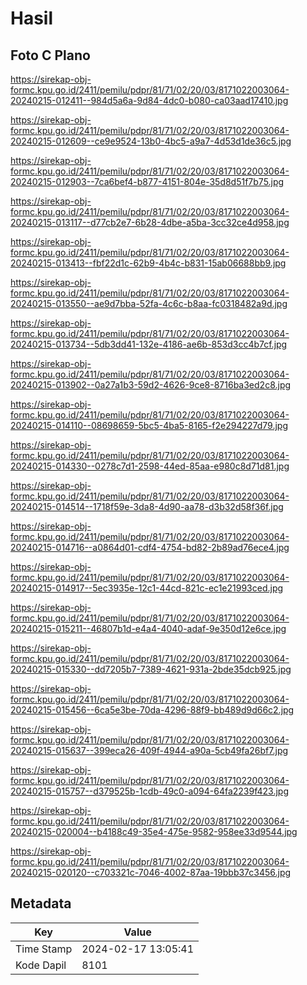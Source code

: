 # Hasil

## Foto C Plano

https://sirekap-obj-formc.kpu.go.id/2411/pemilu/pdpr/81/71/02/20/03/8171022003064-20240215-012411--984d5a6a-9d84-4dc0-b080-ca03aad17410.jpg

https://sirekap-obj-formc.kpu.go.id/2411/pemilu/pdpr/81/71/02/20/03/8171022003064-20240215-012609--ce9e9524-13b0-4bc5-a9a7-4d53d1de36c5.jpg

https://sirekap-obj-formc.kpu.go.id/2411/pemilu/pdpr/81/71/02/20/03/8171022003064-20240215-012903--7ca6bef4-b877-4151-804e-35d8d51f7b75.jpg

https://sirekap-obj-formc.kpu.go.id/2411/pemilu/pdpr/81/71/02/20/03/8171022003064-20240215-013117--d77cb2e7-6b28-4dbe-a5ba-3cc32ce4d958.jpg

https://sirekap-obj-formc.kpu.go.id/2411/pemilu/pdpr/81/71/02/20/03/8171022003064-20240215-013413--fbf22d1c-62b9-4b4c-b831-15ab06688bb9.jpg

https://sirekap-obj-formc.kpu.go.id/2411/pemilu/pdpr/81/71/02/20/03/8171022003064-20240215-013550--ae9d7bba-52fa-4c6c-b8aa-fc0318482a9d.jpg

https://sirekap-obj-formc.kpu.go.id/2411/pemilu/pdpr/81/71/02/20/03/8171022003064-20240215-013734--5db3dd41-132e-4186-ae6b-853d3cc4b7cf.jpg

https://sirekap-obj-formc.kpu.go.id/2411/pemilu/pdpr/81/71/02/20/03/8171022003064-20240215-013902--0a27a1b3-59d2-4626-9ce8-8716ba3ed2c8.jpg

https://sirekap-obj-formc.kpu.go.id/2411/pemilu/pdpr/81/71/02/20/03/8171022003064-20240215-014110--08698659-5bc5-4ba5-8165-f2e294227d79.jpg

https://sirekap-obj-formc.kpu.go.id/2411/pemilu/pdpr/81/71/02/20/03/8171022003064-20240215-014330--0278c7d1-2598-44ed-85aa-e980c8d71d81.jpg

https://sirekap-obj-formc.kpu.go.id/2411/pemilu/pdpr/81/71/02/20/03/8171022003064-20240215-014514--1718f59e-3da8-4d90-aa78-d3b32d58f36f.jpg

https://sirekap-obj-formc.kpu.go.id/2411/pemilu/pdpr/81/71/02/20/03/8171022003064-20240215-014716--a0864d01-cdf4-4754-bd82-2b89ad76ece4.jpg

https://sirekap-obj-formc.kpu.go.id/2411/pemilu/pdpr/81/71/02/20/03/8171022003064-20240215-014917--5ec3935e-12c1-44cd-821c-ec1e21993ced.jpg

https://sirekap-obj-formc.kpu.go.id/2411/pemilu/pdpr/81/71/02/20/03/8171022003064-20240215-015211--46807b1d-e4a4-4040-adaf-9e350d12e6ce.jpg

https://sirekap-obj-formc.kpu.go.id/2411/pemilu/pdpr/81/71/02/20/03/8171022003064-20240215-015330--dd7205b7-7389-4621-931a-2bde35dcb925.jpg

https://sirekap-obj-formc.kpu.go.id/2411/pemilu/pdpr/81/71/02/20/03/8171022003064-20240215-015456--6ca5e3be-70da-4296-88f9-bb489d9d66c2.jpg

https://sirekap-obj-formc.kpu.go.id/2411/pemilu/pdpr/81/71/02/20/03/8171022003064-20240215-015637--399eca26-409f-4944-a90a-5cb49fa26bf7.jpg

https://sirekap-obj-formc.kpu.go.id/2411/pemilu/pdpr/81/71/02/20/03/8171022003064-20240215-015757--d379525b-1cdb-49c0-a094-64fa2239f423.jpg

https://sirekap-obj-formc.kpu.go.id/2411/pemilu/pdpr/81/71/02/20/03/8171022003064-20240215-020004--b4188c49-35e4-475e-9582-958ee33d9544.jpg

https://sirekap-obj-formc.kpu.go.id/2411/pemilu/pdpr/81/71/02/20/03/8171022003064-20240215-020120--c703321c-7046-4002-87aa-19bbb37c3456.jpg


## Metadata

| Key        | Value               |
| ---------- | ------------------- |
| Time Stamp | 2024-02-17 13:05:41 |
| Kode Dapil | 8101                |



